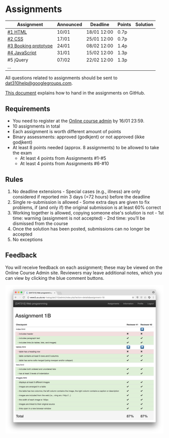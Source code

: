 # Assignments

| Assignment | Announced | Deadline | Points | Solution |
| --- | --- | --- | --- | --- |
| [#1 HTML](assignment-1/) | 10/01 | 18/01 12:00 | 0.7p |  |
| [#2 CSS](assignment-2/) | 17/01 | 25/01 12:00 | 0.7p |  |
| [#3 Booking prototype](assignment-3/) | 24/01 | 08/02 12:00 | 1.4p |  |
| [#4 JavaScript](assignment-4/) | 31/01 | 15/02 12:00 | 1.3p |  |
| #5 jQuery | 07/02 |22/02 12:00 | 1.3p |  |
| ... |  |  |  |  |

All questions related to assignments should be sent to dat310help@googlegroups.com.

[This document](../HOWTO_GitHub.md) explains how to hand in the assignments on GitHub.

## Requirements

  - You need to register at the [Online course admin](http://bit.ly/uis-dat310) by 16/01 23:59.
  - 10 assignments in total
  - Each assignment is worth different amount of points
  - Binary assessments: approved (godkjent) or not approved (ikke godjkent)
  - At least 8 points needed (approx. 8 assignments) to be allowed to take the exam
    - At least 4 points from Assignments #1-#5
    - At least 4 points from Assignments #6-#10

## Rules

  1. No deadline extensions
    - Special cases (e.g., illness) are only considered if reported min 3 days (=72 hours) before the deadline
  2. Single re-submission is allowed
    - Some extra days are given to fix problems, if (and only if) the original submission is at least 60% correct
  3. Working together is allowed, copying someone else's solution is not
    - 1st time: warning (assignment is not accepted)
    - 2nd time: you’ll be dismissed from the course
  4. Once the solution has been posted, submissions can no longer be accepted
  5. No exceptions


## Feedback

You will receive feedback on each assignment; these may be viewed on the Online Course Admin site.  Reviewers may leave additional notes, which you can view by clicking the blue comment buttons.

![Feedback](assignments_feedback.png)
